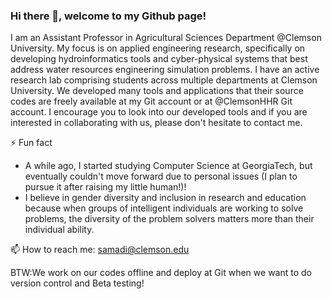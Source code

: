 ### Hi there 👋, welcome to my Github page!
I am an Assistant Professor in  Agricultural Sciences Department @Clemson University. My focus is on applied engineering research, specifically on developing hydroinformatics tools and cyber-physical systems that best address water resources engineering simulation problems. I have an active research lab comprising students across multiple departments at Clemson University. We developed many tools and applications that their source codes are freely available at my Git account or at @ClemsonHHR Git account. I encourage you to look into our developed tools and if you are interested in collaborating with us, please don't hesitate to contact me. 
 
⚡ Fun fact &nbsp;
- A while ago, I started studying Computer Science at GeorgiaTech, but eventually couldn't move forward due to personal issues (I plan to pursue it after raising my little human!)! &nbsp;  
- I believe in gender diversity and inclusion in research and education because when groups of intelligent individuals are working to solve problems, the diversity of the problem solvers matters more than their individual ability. 

📫 How to reach me: samadi@clemson.edu  

BTW:We work on our codes offline and deploy at Git when we want to do version control and Beta testing!
<!--
**VidyaSamadi/VidyaSamadi** is a ✨ _special_ ✨ repository because its `README.md` (this file) appears on your GitHub profile.

Here are some ideas to get you started:

- 🔭 I’m currently working on ...
- 🌱 I’m currently learning ...
- 👯 I’m looking to collaborate on ...
- 🤔 I’m looking for help with ...
- 💬 Ask me about ...
- 📫 How to reach me: ...
- 😄 Pronouns: ...
- ⚡ Fun fact: ...
-->
